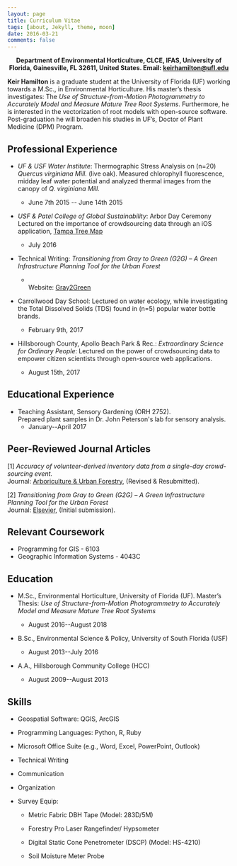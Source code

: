 ```yaml
---
layout: page
title: Curriculum Vitae
tags: [about, Jekyll, theme, moon]
date: 2016-03-21
comments: false
---
```

    
<center>
<b>
Department of Environmental Horticulture, CLCE, IFAS, University of Florida, Gainesville, FL 32611, United States. Email: <a href="mailto:keirhamilton@ufl.edu">keirhamilton@ufl.edu</a>
</b>
</center>


<b> Keir Hamilton</b> is a graduate student at the University of Florida (UF) working towards a M.Sc., in Environmental Horticulture. His master’s thesis investigates: The _Use of Structure-from-Motion Photogrammetry to Accurately Model and Measure Mature Tree Root Systems_. Furthermore, he is interested in the vectorization of root models with open-source software. Post-graduation he will broaden his studies in UF’s, Doctor of Plant Medicine (DPM) Program.

## Professional Experience

* _UF & USF Water Institute_: Thermographic Stress Analysis on (n=20) _Quercus virginiana Mill._ (live oak). Measured chlorophyll fluorescence, midday leaf water potential and analyzed thermal images from the canopy of _Q. virginiana Mill_.
    * June 7th 2015 -- June 14th 2015

* _USF & Patel College of Global Sustainability_: Arbor Day Ceremony Lectured on the importance of crowdsourcing data through an iOS application, <a href="http://tampatreemap.usf.edu/">Tampa Tree Map</a>
    * July 2016

* Technical Writing: _Transitioning from Gray to Green (G2G) – A Green Infrastructure Planning Tool for the Urban Forest_ 
    * <br /> Website: <a href="https://gray2green.jimdo.com/">Gray2Green</a>


* Carrollwood Day School:
Lectured on water ecology, while investigating the Total Dissolved Solids (TDS) found in (n=5) popular water bottle brands. 
    * February 9th, 2017

* Hillsborough County, Apollo Beach Park & Rec.: _Extraordinary Science for Ordinary People_: Lectured on the power of crowdsourcing data to empower citizen scientists through open-source web applications.
    * August 15th, 2017

## Educational Experience

- Teaching Assistant, Sensory Gardening (ORH 2752). <br />Prepared plant samples in Dr. John Peterson's lab for sensory analysis.
    - January--April 2017

## Peer-Reviewed Journal Articles

[1] _Accuracy of volunteer-derived inventory data from a single-day crowd-sourcing event._ <br /> Journal: <a href="http://joa.isa-arbor.com/">Arboriculture & Urban Forestry</a>, (Revised & Resubmitted).

[2] _Transitioning from Gray to Green (G2G) – A Green Infrastructure Planning Tool for the Urban Forest_  <br /> Journal: <a href="https://www.elsevier.com/">Elsevier<a/>, (Initial submission). 
## Relevant Coursework

* Programming for GIS - 6103
* Geographic Information Systems - 4043C

## Education

- M.Sc., Environmental Horticulture, University of Florida (UF). Master’s Thesis: _Use of Structure-from-Motion Photogrammetry to Accurately Model and Measure Mature Tree Root Systems_
    - August 2016--August 2018


- B.Sc., Environmental Science & Policy, University of South Florida (USF)
    - August 2013--July 2016


- A.A., Hillsborough Community College (HCC)
    - August 2009--August 2013

## Skills

- Geospatial Software: QGIS, ArcGIS

- Programming Languages: Python, R, Ruby

- Microsoft Office Suite (e.g., Word, Excel, PowerPoint, Outlook)

- Technical Writing

- Communication

- Organization

- Survey Equip:

    - Metric Fabric DBH Tape (Model: 283D/5M)

    - Forestry Pro Laser Rangefinder/ Hypsometer

    - Digital Static Cone Penetrometer (DSCP) (Model: HS-4210)

    - Soil Moisture Meter Probe

